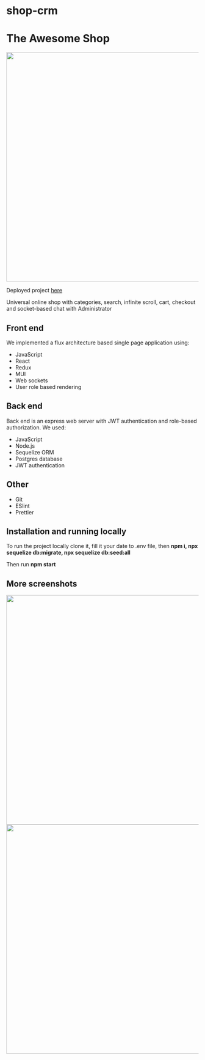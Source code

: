 # shop-crm

<h1>The Awesome Shop</h1>

<img src="https://user-images.githubusercontent.com/96200348/178016648-65c4302b-e6d7-4522-9d93-3f55f04c91a8.jpeg" width="600">

<p>Deployed project <a href="https://shop-crm.herokuapp.com/">here</a></p>

<p>Universal online shop with categories, search, infinite scroll, cart, checkout and socket-based chat with Administrator</p>

<h2>Front end</h2>
<p>We implemented a flux architecture based single page application using:</p>
<ul>
<li>JavaScript</li>
<li>React</li>
<li>Redux</li>
<li>MUI</li>
<li>Web sockets</li>
<li>User role based rendering</li>
</ul>

<h2>Back end</h2>
<p>Back end is an express web server with JWT authentication and role-based authorization. We used:</p>
<ul>
<li>JavaScript</li>
<li>Node.js</li>
<li>Sequelize ORM</li>
<li>Postgres database</li>
<li>JWT authentication</li>
</ul>

<h2>Other</h2>
<ul>
<li>Git</li>
<li>ESlint</li>
<li>Prettier</li>
</ul>

###
<h2>Installation and running locally</h2>

To run the project locally clone it, 
fill it your date to .env file,
then <b>npm i, npx sequelize db:migrate, npx sequelize db:seed:all</b> 

Then run <b>npm start</b>

<h2>More screenshots</h2>

<img src="https://user-images.githubusercontent.com/96200348/178016733-838cf209-6c26-4bf5-9912-c2448f98f185.jpeg" width="600">

<img src="https://user-images.githubusercontent.com/96200348/178016633-1f4ee8f0-e178-425d-895f-1634853c6055.jpeg" width="600">
